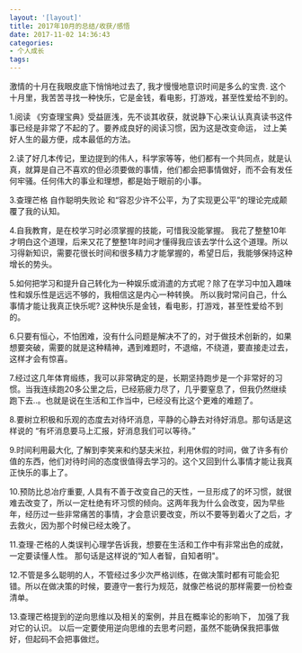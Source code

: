 ```yaml
---
layout: '[layout]'
title: 2017年10月的总结/收获/感悟
date: 2017-11-02 14:36:43
categories:
- 个人成长
tags: 
---
```


激情的十月在我眼皮底下悄悄地过去了, 我才慢慢地意识时间是多么的宝贵.  这个十月里，我苦苦寻找一种快乐，它是金钱，看电影，打游戏，甚至性爱给不到的。

 <!-- more -->

1.阅读 《穷查理宝典》受益匪浅，先不谈其收获，就说静下心来认认真真读书这件事已经是非常了不起的了。要养成良好的阅读习惯，因为这是改变命运， 过上美好人生的最方便，成本最低的方法。



2.读了好几本传记，里边提到的伟人，科学家等等，他们都有一个共同点，就是认真，就算是自己不喜欢的但必须要做的事情，他们都会把事情做好，而不会有发任何牢骚。任何伟大的事业和理想，都是始于眼前的小事。



3.查理芒格 自作聪明失败论 和“容忍少许不公平，为了实现更公平”的理论完成颠覆了我的认知。



4.自我教育，是在校学习时必须掌握的技能，可惜我没能掌握。 我花了整整10年才明白这个道理，后来又花了整整1年时间才懂得我应该去学什么这个道理。所以习得新知识，需要花很长时间和很多精力才能掌握的，希望日后，我能够保持这种增长的势头。



5.如何把学习和提升自己转化为一种娱乐或消遣的方式呢？除了在学习中加入趣味性和娱乐性是远远不够的，我相信这是内心一种转换。 所以我时常问自己，什么事情才能让我真正快乐呢? 这种快乐是金钱，看电影，打游戏，甚至性爱给不到的。 



6.只要有恒心，不怕困难，没有什么问题是解决不了的，对于做技术创新的，如果想要突破，需要的就是这种精神，遇到难题时，不退缩，不绕道，要直接走过去，这样才会有惊喜。



7.经过这几年体育缎练，我可以非常确定的是，长期坚持跑步是一个非常好的习惯。当我连续跑20多公里之后，已经筋疲力尽了，几乎要窒息了，但我仍然继续跑下去..。也就是说在生活和工作当中，已经没有比这个更难的难题了。



8.要树立积极和乐观的态度去对待坏消息，平静的心静去对待好消息。那句话是这样说的 “有坏消息要马上汇报，好消息我们可以等待。”



9.时间利用最大化, 了解到李笑来和约瑟夫米拉，利用休假的时间，做了许多有价值的东西，他们对待时间的态度很值得去学习的。这个又回到什么事情才能让我真正快乐的事上了。



10.预防比总冶疗重要, 人具有不善于改变自己的天性，一旦形成了的坏习惯，就很难去改变了，所以一定杜绝有坏习惯的倾向。这两年我为什么会改变，因为早些年，经历过一些非常痛苦的事情，才会意识要改变，所以不要等到着火了之后，才去救火，因为那个时候已经太晚了。



11.查理·芒格的人类误判心理学告诉我，想要在生活和工作中有非常出色的成就，一定要读懂人性。 那句话是这样说的“知人者智，自知者明"。



12.不管是多么聪明的人，不管经过多少次严格训练，在做决策时都有可能会犯错。所以在做决策的时候，要遵守一套行为规范，就像芒格说的那样需要一份检查清单。



13.查理芒格提到的逆向思维以及相关的案例，并且在概率论的影响下， 加强了我对它的认识。 以后一定要使用逆向思维的去思考问题，虽然不能确保我把事做好，但起码不会把事做烂。